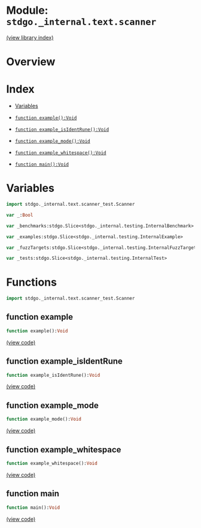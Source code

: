 # Module: `stdgo._internal.text.scanner`

[(view library index)](../../../stdgo.md)


# Overview


# Index


- [Variables](<#variables>)

- [`function example():Void`](<#function-example>)

- [`function example_isIdentRune():Void`](<#function-example_isidentrune>)

- [`function example_mode():Void`](<#function-example_mode>)

- [`function example_whitespace():Void`](<#function-example_whitespace>)

- [`function main():Void`](<#function-main>)

# Variables


```haxe
import stdgo._internal.text.scanner_test.Scanner
```


```haxe
var _:Bool
```


```haxe
var _benchmarks:stdgo.Slice<stdgo._internal.testing.InternalBenchmark>
```


```haxe
var _examples:stdgo.Slice<stdgo._internal.testing.InternalExample>
```


```haxe
var _fuzzTargets:stdgo.Slice<stdgo._internal.testing.InternalFuzzTarget>
```


```haxe
var _tests:stdgo.Slice<stdgo._internal.testing.InternalTest>
```


# Functions


```haxe
import stdgo._internal.text.scanner_test.Scanner
```


## function example


```haxe
function example():Void
```


[\(view code\)](<./Scanner.hx#L3>)


## function example\_isIdentRune


```haxe
function example_isIdentRune():Void
```


[\(view code\)](<./Scanner.hx#L15>)


## function example\_mode


```haxe
function example_mode():Void
```


[\(view code\)](<./Scanner.hx#L39>)


## function example\_whitespace


```haxe
function example_whitespace():Void
```


[\(view code\)](<./Scanner.hx#L55>)


## function main


```haxe
function main():Void
```


[\(view code\)](<./Scanner.hx#L27>)


